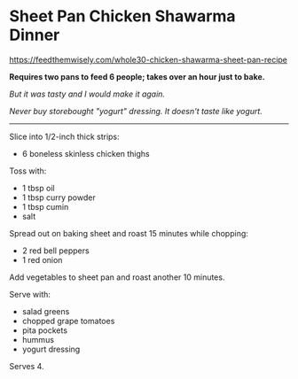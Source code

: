 # Sheet Pan Chicken Shawarma Dinner

https://feedthemwisely.com/whole30-chicken-shawarma-sheet-pan-recipe

**Requires two pans to feed 6 people; takes over an hour just to bake.**

*But it was tasty and I would make it again.*

*Never buy storebought "yogurt" dressing. It doesn't taste like yogurt.*

----

Slice into 1/2-inch thick strips:

*   6 boneless skinless chicken thighs

Toss with:

*   1 tbsp oil
*   1 tbsp curry powder
*   1 tbsp cumin
*   salt

Spread out on baking sheet and roast 15 minutes while chopping:

*   2 red bell peppers
*   1 red onion

Add vegetables to sheet pan and roast another 10 minutes.

Serve with:

*   salad greens
*   chopped grape tomatoes
*   pita pockets
*   hummus
*   yogurt dressing

Serves 4.
